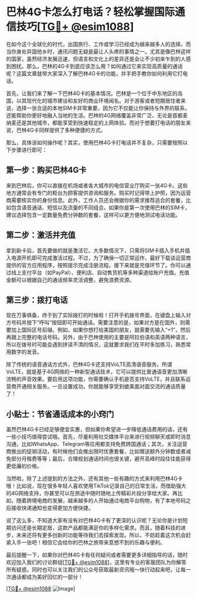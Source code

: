 # 巴林4G卡怎么打电话？轻松掌握国际通信技巧[[TG💪+ @esim1088](https://t.me/s/esim1088)]

在如今这个全球化的时代，出国旅行、工作或学习已经成为越来越多人的选择。而当你身处异国他乡时，通讯问题无疑是最让人头疼的事情之一。尤其是像巴林这样的国家，虽然经济发展迅速，但语言和文化上的差异还是会让不少初来乍到的人感到困扰。那么，巴林的4G卡到底应该怎么用？如何通过它来实现高质量的通话呢？这篇文章就带大家深入了解巴林4G卡的功能，并手把手教你如何利用它打电话。

首先，让我们来了解一下巴林4G卡的基本情况。巴林是一个位于中东地区的岛国，以其现代化的城市建设和友好的商业环境闻名。对于游客或者短期居住者来说，选择一张合适的本地SIM卡非常重要，因为它不仅能让你保持与外界的联系，还能帮助你更好地融入当地的生活。巴林的4G网络覆盖非常广泛，无论是首都麦纳麦还是其他城市，都能享受到快速稳定的上网体验。而对于想要打电话的朋友来说，巴林4G卡同样提供了多种便捷的方式。

那么，具体该如何操作呢？其实，使用巴林4G卡打电话并不复杂，只需要按照以下步骤进行即可：

## 第一步：购买巴林4G卡

来到巴林后，你可以直接在机场或者各大城市的电信营业厅购买一张4G卡。这些地方通常会有专门的柜台为顾客提供咨询和服务。购买时记得带上护照，因为运营商需要核实你的身份信息。此外，工作人员还会根据你的需求推荐适合的套餐，比如包含语音通话、短信以及流量的不同组合。如果你是第一次使用巴林的SIM卡，建议选择包含一定数量免费分钟数的套餐，这样可以更方便地测试电话功能。

## 第二步：激活并充值

拿到新卡后，首先要做的就是激活它。大多数情况下，只需将SIM卡插入手机并插入电源开机即可完成激活过程。不过，为了确保一切正常运作，最好下载该运营商提供的官方应用程序，按照提示完成注册流程。接下来就是充值环节了。你可以通过线上支付平台（如PayPal）、便利店、自动售货机等多种渠道给账户充值。充值金额可以根据自己的通话频率灵活调整，避免浪费资源。

## 第三步：拨打电话

现在万事俱备，终于到了实际拨打的时候啦！打开手机拨号界面，在键盘上输入对方号码并按下“呼叫”按钮即可开始通话。需要注意的是，如果对方是在国外，则需要加上国际区号前缀。例如，如果你想打给美国的朋友，就需要先输入“+1”，然后再跟上完整的电话号码。另外，由于巴林使用的主要是阿拉伯语和英语两种语言，所以在拨号时可能会遇到拼读不清的情况，这就要求我们在平时多加练习，熟悉常用数字的发音。

除了传统的语音通话方式外，巴林4G卡还支持VoLTE高清语音服务。所谓VoLTE，就是基于4G网络的一种新型通话技术，它可以提供比普通语音更加清晰流畅的声音效果。要启用这项功能，你需要确认手机是否支持VoLTE，并且联系运营商开通相关服务。一旦设置成功，你就能够享受到媲美面对面交流的通话质量了！

## 小贴士：节省通话成本的小窍门

虽然巴林4G卡已经足够便宜实惠，但如果你希望进一步降低通话费用的话，还有一些小技巧值得尝试哦。首先，尽量利用社交媒体平台来进行视频聊天或即时消息沟通，比如WhatsApp、Telegram等应用都支持免费跨国通话；其次，关注运营商推出的促销活动，有时候他们会推出限时优惠套餐，比如赠送额外分钟数或者减免部分月租费等等；最后，合理规划通话时间也很关键，避开高峰时段往往能获得更低廉的价格。

当然啦，除了上述提到的方法之外，还有其他一些有趣的方式来利用巴林4G卡哦！比如说，现在很多年轻人喜欢使用TikTok记录自己的日常生活，而借助强大的4G网络支持，你甚至可以在旅途中随时随地上传精彩片段分享给大家。再比如，随着跨境电商的发展，越来越多的人开始通过电商平台购物，有了本地号码之后接收快递通知也变得更加方便快捷。

说了这么多，不知道大家有没有对巴林4G卡有了更深的认识呢？无论你是计划短期访问还是长期定居，这款产品都能满足你的多样化需求。而且，随着科技的进步，未来还将有更多创新的功能等待我们去探索发现。所以，不妨趁着这次机会赶紧入手一张吧！相信它会给你的巴林之旅带来意想不到的乐趣与便利。

最后提醒一下，如果你对巴林4G卡有任何疑问或者需要更多详细指导的话，随时欢迎加入我们的讨论群组[[TG💪+ @esim1088](https://t.me/s/esim1088)]，这里有专业的客服团队为你解答所有疑惑。同时也可以关注我们的公众号获取最新资讯哦～快行动起来吧，让每一次通话都成为美好回忆的一部分！

[[TG💪+ @esim1088](https://t.me/s/esim1088) ![Image](https://i.postimg.cc/4NQfJmqS/Snipaste-2025-05-13-00-14-12.png)]